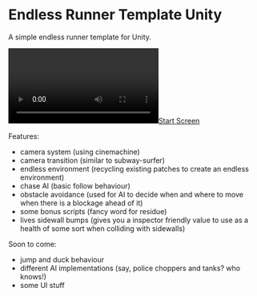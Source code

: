 # Endless Runner Template Unity
 A simple endless runner template for Unity.

[![Start Screen](recordings/movie.mp4)](gifs.com/gif/start-91MpW4)
 
 Features:
 - camera system (using cinemachine)
 - camera transition (similar to subway-surfer)
 - endless environment (recycling existing patches to create an endless environment)
 - chase AI (basic follow behaviour)
 - obstacle avoidance (used for AI to decide when and where to move when there is a blockage ahead of it)
 - some bonus scripts (fancy word for residue)
 - lives sidewall bumps (gives you a inspector friendly value to use as a health of some sort when colliding with sidewalls)
 
 Soon to come:
 - jump and duck behaviour
 - different AI implementations (say, police choppers and tanks? who knows!)
 - some UI stuff
